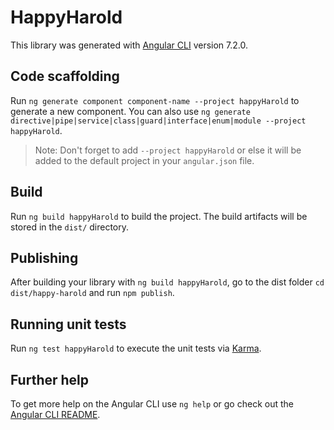 # HappyHarold

This library was generated with [Angular CLI](https://github.com/angular/angular-cli) version 7.2.0.

## Code scaffolding

Run `ng generate component component-name --project happyHarold` to generate a new component. You can also use `ng generate directive|pipe|service|class|guard|interface|enum|module --project happyHarold`.
> Note: Don't forget to add `--project happyHarold` or else it will be added to the default project in your `angular.json` file. 

## Build

Run `ng build happyHarold` to build the project. The build artifacts will be stored in the `dist/` directory.

## Publishing

After building your library with `ng build happyHarold`, go to the dist folder `cd dist/happy-harold` and run `npm publish`.

## Running unit tests

Run `ng test happyHarold` to execute the unit tests via [Karma](https://karma-runner.github.io).

## Further help

To get more help on the Angular CLI use `ng help` or go check out the [Angular CLI README](https://github.com/angular/angular-cli/blob/master/README.md).
